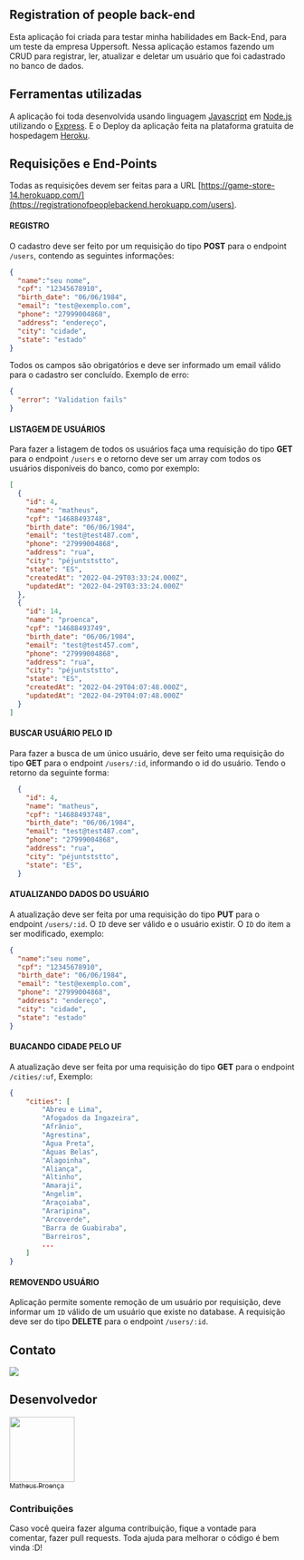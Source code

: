 ## Registration of people back-end

Esta aplicação foi criada para testar minha habilidades em Back-End, para um teste da empresa Uppersoft. Nessa aplicação estamos fazendo um CRUD para registrar, ler, atualizar e deletar um usuário que foi cadastrado no banco de dados.

## Ferramentas utilizadas

A aplicação foi toda desenvolvida usando linguagem [Javascript](https://developer.mozilla.org/pt-BR/docs/Web/JavaScript) em [Node.js](https://nodejs.org/en/docs/)
utilizando o [Express](https://expressjs.com/pt-br/).
E o Deploy da aplicação feita na plataforma gratuita de hospedagem [Heroku](https://id.heroku.com/).

## Requisições e End-Points

Todas as requisições devem ser feitas para a URL [https://game-store-14.herokuapp.com/](https://registrationofpeoplebackend.herokuapp.com/users).

#### REGISTRO

O cadastro deve ser feito por um requisição do tipo <strong>POST</strong> para o endpoint <code>/users</code>, contendo as seguintes informações:

```json
{
  "name":"seu nome",
  "cpf": "12345678910",
  "birth_date": "06/06/1984",
  "email": "test@exemplo.com",
  "phone": "27999004868",
  "address": "endereço",
  "city": "cidade",
  "state": "estado"
}
```

Todos os campos são obrigatórios e deve ser informado um email válido para o cadastro ser concluído. Exemplo de erro:

```json
{
  "error": "Validation fails"
}
```

#### LISTAGEM DE USUÁRIOS

Para fazer a listagem de todos os usuários faça uma requisição do tipo <strong>GET</strong> para o endpoint <code>/users</code> e o retorno deve ser um array
com todos os usuários disponíveis do banco, como por exemplo:

```json
[
  {
    "id": 4,
    "name": "matheus",
    "cpf": "14688493748",
    "birth_date": "06/06/1984",
    "email": "test@test487.com",
    "phone": "27999004868",
    "address": "rua",
    "city": "péjuntststto",
    "state": "ES",
    "createdAt": "2022-04-29T03:33:24.000Z",
    "updatedAt": "2022-04-29T03:33:24.000Z"
  },
  {
    "id": 14,
    "name": "proenca",
    "cpf": "14688493749",
    "birth_date": "06/06/1984",
    "email": "test@test457.com",
    "phone": "27999004868",
    "address": "rua",
    "city": "péjuntststto",
    "state": "ES",
    "createdAt": "2022-04-29T04:07:48.000Z",
    "updatedAt": "2022-04-29T04:07:48.000Z"
  }
]
```

#### BUSCAR USUÁRIO PELO ID

Para fazer a busca de um único usuário, deve ser feito uma requisição do tipo <strong>GET</strong> para o endpoint <code>/users/:id</code>, informando o id do usuário.
Tendo o retorno da seguinte forma:

```json
  {
    "id": 4,
    "name": "matheus",
    "cpf": "14688493748",
    "birth_date": "06/06/1984",
    "email": "test@test487.com",
    "phone": "27999004868",
    "address": "rua",
    "city": "péjuntststto",
    "state": "ES",
  }
```
#### ATUALIZANDO DADOS DO USUÁRIO

A atualização deve ser feita por uma requisição do tipo <strong>PUT</strong> para o endpoint <code>/users/:id</code>.
O <code>ID</code> deve ser válido e o usuário existir. O <code>ID</code> do item a ser modificado, exemplo:

```json
{
  "name":"seu nome",
  "cpf": "12345678910",
  "birth_date": "06/06/1984",
  "email": "test@exemplo.com",
  "phone": "27999004868",
  "address": "endereço",
  "city": "cidade",
  "state": "estado"
}
```

#### BUACANDO CIDADE PELO UF

A atualização deve ser feita por uma requisição do tipo <strong>GET</strong> para o endpoint <code>/cities/:uf</code>, Exemplo:

```json
{
	"cities": [
		"Abreu e Lima",
		"Afogados da Ingazeira",
		"Afrânio",
		"Agrestina",
		"Água Preta",
		"Águas Belas",
		"Alagoinha",
		"Aliança",
		"Altinho",
		"Amaraji",
		"Angelim",
		"Araçoiaba",
		"Araripina",
		"Arcoverde",
		"Barra de Guabiraba",
		"Barreiros",
		...
	]
}
```

#### REMOVENDO USUÁRIO

Aplicação permite somente remoção de um usuário por requisição, deve informar um <code>ID</code> válido de um usuário que existe
no database. A requisição deve ser do tipo <strong>DELETE</strong> para o endpoint <code>/users/:id</code>.

## Contato

<a targer="_blank" href="https://www.linkedin.com/in/matheus-proenca-dev/"><img src="https://img.icons8.com/fluency/48/000000/linkedin.png"/></a>

## Desenvolvedor

[<img src="https://avatars.githubusercontent.com/u/74427703?v=4" width=115><br><sub>Matheus Proença</sub>](https://github.com/mroenca40)

### Contribuições

Caso você queira fazer alguma contribuição, fique a vontade para comentar, fazer pull requests. Toda ajuda para melhorar o código é bem vinda :D!

###
